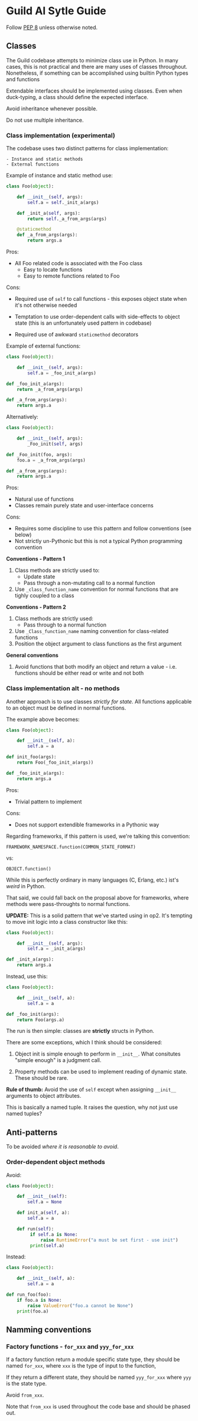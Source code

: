 # Guild AI Sytle Guide

Follow [PEP 8](https://www.python.org/dev/peps/pep-0008/) unless
otherwise noted.

## Classes

The Guild codebase attempts to minimize class use in Python. In many
cases, this is not practical and there are many uses of classes
throughout. Nonetheless, if something can be accomplished using
builtin Python types and functions

Extendable interfaces should be implemented using classes. Even when
duck-typing, a class should define the expected interface.

Avoid inheritance whenever possible.

Do not use multiple inheritance.

### Class implementation (experimental)

The codebase uses two distinct patterns for class implementation:

    - Instance and static methods
    - External functions

Example of instance and static method use:

``` python
class Foo(object):

    def __init__(self, args):
        self.a = self._init_a(args)

    def _init_a(self, args):
        return self._a_from_args(args)

    @staticmethod
    def _a_from_args(args):
        return args.a

```

Pros:

- All Foo related code is associated with the Foo class
  - Easy to locate functions
  - Easy to remote functions related to Foo

Cons:

- Required use of `self` to call functions - this exposes object state
  when it's not otherwise needed

- Temptation to use order-dependent calls with side-effects to object
  state (this is an unfortunately used pattern in codebase)

- Required use of awkward `staticmethod` decorators

Example of external functions:

``` python
class Foo(object):

    def __init__(self, args):
        self.a = _foo_init_a(args)

def _foo_init_a(args):
    return _a_from_args(args)

def _a_from_args(args):
    return args.a
```

Alternatively:

``` python
class Foo(object):

    def __init__(self, args):
        _Foo_init(self, args)

def _Foo_init(foo, args):
    foo.a = _a_from_args(args)

def _a_from_args(args):
    return args.a
```

Pros:

- Natural use of functions
- Classes remain purely state and user-interface concerns

Cons:

- Requires some discipline to use this pattern and follow conventions
  (see below)
- Not strictly un-Pythonic but this is not a typical Python
  programming convention

**Conventions - Pattern 1**

1. Class methods are strictly used to:
   - Update state
   - Pass through a non-mutating call to a normal function
2. Use `_class_function_name` convention for normal functions that are
   tighly coupled to a class

**Conventions - Pattern 2**

1. Class methods are strictly used:
   - Pass through to a normal function
2. Use `_Class_function_name` naming convention for class-related
   functions
3. Position the object argument to class functions as the first
   argument

**General conventions**

1. Avoid functions that both modify an object and return a value -
   i.e. functions should be either read or write and not both

### Class implementation alt - no methods

Another approach is to use classes *strictly for state*. All functions
applicable to an object must be defined in normal functions.

The example above becomes:

``` python
class Foo(object):

    def __init__(self, a):
        self.a = a

def init_foo(args):
    return Foo(_foo_init_a(args))

def _foo_init_a(args):
    return args.a
```

Pros:

- Trivial pattern to implement

Cons:

- Does not support extendible frameworks in a Pythonic way

Regarding frameworks, if this pattern is used, we're talking this
convention:

    FRAMEWORK_NAMESPACE.function(COMMON_STATE_FORMAT)

vs:

    OBJECT.function()

While this is perfectly ordinary in many languages (C, Erlang, etc.)
ist's *weird* in Python.

That said, we could fall back on the proposal above for frameworks,
where methods were pass-throughts to normal functions.

**UPDATE:** This is a solid pattern that we've started using in op2. It's
tempting to move init logic into a class constructor like this:

``` python
class Foo(object):

    def __init__(self, args):
        self.a = _init_a(args)

def _init_a(args):
    return args.a
```

Instead, use this:

``` python
class Foo(object):

    def __init__(self, a):
        self.a = a

def _foo_init(args):
    return Foo(args.a)
```

The run is then simple: classes are **strictly** structs in Python.

There are some exceptions, which I think should be considered:

1. Object init is simple enough to perform in `__init__`. What
   consitutes "simple enough" is a judgment call.

2. Property methods can be used to implement reading of dynamic
   state. These should be rare.

**Rule of thumb:** Avoid the use of `self` except when assigning
`__init__` arguments to object attributes.

This is basically a named tuple. It raises the question, why not just
use named tuples?

## Anti-patterns

To be avoided *where it is reasonable to avoid*.

### Order-dependent object methods

Avoid:

``` python
class Foo(object):

    def __init__(self):
        self.a = None

    def init_a(self, a):
        self.a = a

    def run(self):
         if self.a is None:
             raise RuntimeError("a must be set first - use init")
         print(self.a)
```

Instead:

``` python
class Foo(object):

    def __init__(self, a):
        self.a = a

def run_foo(foo):
    if foo.a is None:
        raise ValueError("foo.a cannot be None")
    print(foo.a)
```

## Namming conventions

### Factory functions - `for_xxx` and `yyy_for_xxx`

If a factory function return a module specific state type, they should
be named `for_xxx`, where `xxx` is the type of input to the function,

If they return a different state, they should be named `yyy_for_xxx`
where `yyy` is the state type.

Avoid `from_xxx`.

Note that `from_xxx` is used throughout the code base and should be
phased out.
